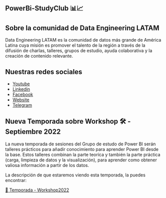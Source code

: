 ## PowerBi-StudyClub 📊📈


## Sobre la comunidad de Data Engineering LATAM
Data Engineering LATAM es la comunidad de datos más grande de América Latina cuya misión es promover el talento de la región a través de la difusión de charlas, talleres, grupos de estudio, ayuda colaborativa y la creación de contenido relevante.

## Nuestras redes sociales
* [Youtube](https://www.youtube.com/channel/UCqFCoUEvxR23ymmih0GD7mQ?sub_confirmation=1 'Subscríbate al canal')
* [Linkedin](https://www.linkedin.com/company/data-engineering-latam/ 'Síganos en Linkedin')
* [Facebook](https://www.facebook.com/dataengineeringlatam/ 'Síganos en Facebook')
* [Website](https://beacons.ai/dataengineeringlatam 'Nuestro website')
* [Telegram](https://t.me/PowerBIStudyClub 'Telegram')


## Nueva Temporada sobre Workshop 🛠️ - Septiembre 2022 
La nueva temporada de sesiones del Grupo de estudo de Power BI serán talleres prácticos para añadir conocimiento para aprender Power BI desde la base. Estos talleres combinan la parte teoríca y también la parte práctica (carga, limpieza de datos y la visualización), para aprender como obtener valiosa información a partir de los datos. 

La descripción de que estaremos viendo esta temporada, la puedes encontrar:

[📁 Temporada - Workshop2022](https://github.com/DataEngineering-LATAM/PowerBi-StudyClub/tree/main/Temporada%20-%20Workshop2022 'Temporada - Workshop2022')



